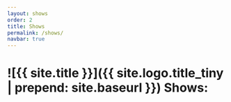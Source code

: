 ```yaml
---
layout: shows
order: 2
title: Shows
permalink: /shows/
navbar: true
---
```

# ![{{ site.title }}]({{ site.logo.title_tiny | prepend: site.baseurl }}) Shows:
